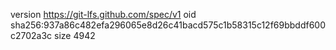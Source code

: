 version https://git-lfs.github.com/spec/v1
oid sha256:937a86c482efa296065e8d26c41bacd575c1b58315c12f69bbddf600c2702a3c
size 4942
